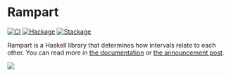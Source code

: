 # Rampart

[![CI](https://github.com/tfausak/rampart/workflows/CI/badge.svg)](https://github.com/tfausak/rampart/actions/new)
[![Hackage](https://img.shields.io/hackage/v/rampart)](https://hackage.haskell.org/package/rampart)
[![Stackage](https://www.stackage.org/package/rampart/badge/nightly?label=stackage)](https://www.stackage.org/package/rampart)

Rampart is a Haskell library that determines how intervals relate to each
other. You can read more in [the documentation][] or [the announcement post][].

![][interval relations]

[the documentation]: https://hackage.haskell.org/package/rampart/docs/Rampart.html
[the announcement post]: https://taylor.fausak.me/2020/03/13/relate-intervals-with-rampart/
[interval relations]: ./docs/interval-relations.svg
